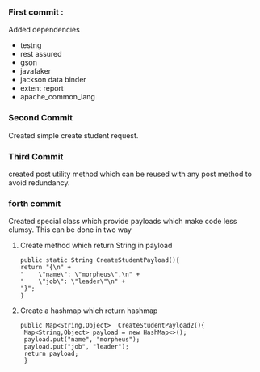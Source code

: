 ### First commit :
Added dependencies
- testng
- rest assured
- gson
- javafaker
- jackson data binder
- extent report
- apache_common_lang

### Second Commit
Created simple create student request.

### Third Commit 
created post utility method which can be reused with any post method to avoid redundancy.

### forth commit 
Created special class which provide payloads which make code less clumsy.
This can be done in two way 
   1. Create method which return String in payload 
        ``` 
      public static String CreateStudentPayload(){
      return "{\n" +
      "    \"name\": \"morpheus\",\n" +
      "    \"job\": \"leader\"\n" +
      "}";
      } 
      ```
   2.  Create a hashmap which return hashmap
       ```
       public Map<String,Object>  CreateStudentPayload2(){
        Map<String,Object> payload = new HashMap<>();
        payload.put("name", "morpheus");
        payload.put("job", "leader");
        return payload;
        }
       ```

  